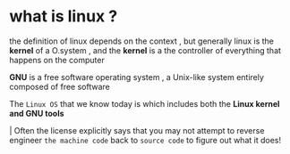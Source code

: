 # what is linux ? 
the definition of linux depends on the context , but generally linux is the **kernel** of a O.system , 
and the **kernel** is a the controller of everything that happens on the computer

**GNU** is a free software operating system , a Unix-like system entirely composed of free software

The ```Linux OS``` that we know today is  which includes both the **Linux kernel and GNU tools** 

| Often the license explicitly says that you may not attempt to reverse engineer ```the machine code``` back to ```source code``` to figure out what it does!
